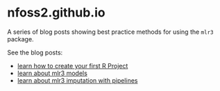 # nfoss2.github.io
A series of blog posts showing best practice methods for using the `mlr3` package.

See the blog posts:

- [learn how to create your first R Project](https://nfoss2.github.io/mlr3_first_project_post)
- [learn about mlr3 models](https://nfoss2.github.io/mlr3_models_post)
- [learn about mlr3 imputation with pipelines](https://nfoss2.github.io/mlr3_imputation_post)
